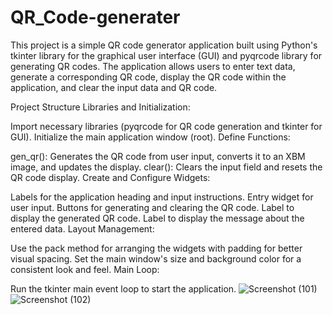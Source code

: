 # QR_Code-generater
This project is a simple QR code generator application built using Python's tkinter library for the graphical user interface (GUI) and pyqrcode library for generating QR codes. The application allows users to enter text data, generate a corresponding QR code, display the QR code within the application, and clear the input data and QR code.

Project Structure
Libraries and Initialization:

Import necessary libraries (pyqrcode for QR code generation and tkinter for GUI).
Initialize the main application window (root).
Define Functions:

gen_qr(): Generates the QR code from user input, converts it to an XBM image, and updates the display.
clear(): Clears the input field and resets the QR code display.
Create and Configure Widgets:

Labels for the application heading and input instructions.
Entry widget for user input.
Buttons for generating and clearing the QR code.
Label to display the generated QR code.
Label to display the message about the entered data.
Layout Management:

Use the pack method for arranging the widgets with padding for better visual spacing.
Set the main window's size and background color for a consistent look and feel.
Main Loop:

Run the tkinter main event loop to start the application.
![Screenshot (101)](https://github.com/Sarcletred/QR_Code-generater/assets/135229520/38300156-f6ba-4d7d-843e-9f5986773cbc)
![Screenshot (102)](https://github.com/Sarcletred/QR_Code-generater/assets/135229520/f70797ec-33ea-4d29-9ff0-f27cb6b1a317)

